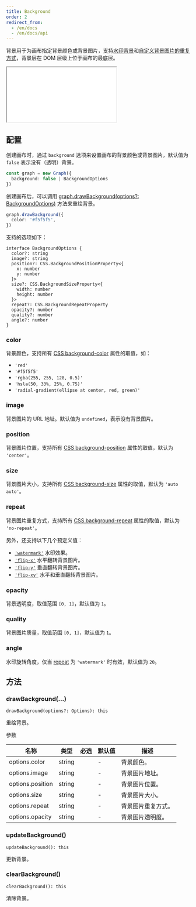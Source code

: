 ```yaml
---
title: Background
order: 2
redirect_from:
  - /en/docs
  - /en/docs/api
---
```


背景用于为画布指定背景颜色或背景图片，支持[水印背景](#repeat)和[自定义背景图片的重复方式](../registry/background#registry)，背景层在 DOM 层级上位于画布的最底层。

<iframe src="/demos/tutorial/basic/background/playground"></iframe>

## 配置

创建画布时，通过 `background` 选项来设置画布的背景颜色或背景图片，默认值为 `false` 表示没有（透明）背景。


```ts
const graph = new Graph({
  background: false | BackgroundOptions
})
```

创建画布后，可以调用 [graph.drawBackground(options?: BackgroundOptions)](#drawbackground) 方法来重绘背景。

```ts
graph.drawBackground({
  color: '#f5f5f5',
})
```

支持的选项如下：

```sign
interface BackgroundOptions {
  color?: string
  image?: string
  position?: CSS.BackgroundPositionProperty<{
    x: number
    y: number
  }>
  size?: CSS.BackgroundSizeProperty<{
    width: number
    height: number
  }>
  repeat?: CSS.BackgroundRepeatProperty
  opacity?: number
  quality?: number
  angle?: number
}
```

### color

背景颜色，支持所有 [CSS background-color](https://developer.mozilla.org/en-US/docs/Web/CSS/background-color) 属性的取值，如：
  - `'red'`
  - `'#f5f5f5'`
  - `'rgba(255, 255, 128, 0.5)'`
  - `'hsla(50, 33%, 25%, 0.75)'`
  - `'radial-gradient(ellipse at center, red, green)'`

### image 

背景图片的 URL 地址。默认值为 `undefined`，表示没有背景图片。

### position 

背景图片位置，支持所有 [CSS background-position](https://developer.mozilla.org/en-US/docs/Web/CSS/background-position) 属性的取值，默认为 `'center'`。

### size 

背景图片大小，支持所有 [CSS background-size](https://developer.mozilla.org/en-US/docs/Web/CSS/background-size) 属性的取值，默认为 `'auto auto'`。

### repeat 

背景图片重复方式，支持所有 [CSS background-repeat](https://developer.mozilla.org/en-US/docs/Web/CSS/background-repeat) 属性的取值，默认为 `'no-repeat'`。

另外，还支持以下几个预定义值：

- [`'watermark'`](../registry/background#watermark) 水印效果。
- [`'flip-x'`](../registry/background#flip-x) 水平翻转背景图片。
- [`'flip-y'`](../registry/background#flip-y) 垂直翻转背景图片。
- [`'flip-xy'`](../registry/background#flip-xy) 水平和垂直翻转背景图片。

### opacity 

背景透明度，取值范围 `[0, 1]`，默认值为 `1`。

### quality 

背景图片质量，取值范围 `[0, 1]`，默认值为 `1`。

### angle

水印旋转角度，仅当 [repeat](#repeat) 为 `'watermark'` 时有效，默认值为 `20`。

## 方法

### drawBackground(...)

```sign
drawBackground(options?: Options): this
```

重绘背景。

<span class="tag-param">参数<span>

| 名称             | 类型   | 必选 | 默认值 | 描述              |
|------------------|--------|:----:|--------|-----------------|
| options.color    | string |      | -      | 背景颜色。         |
| options.image    | string |      | -      | 背景图片地址。     |
| options.position | string |      | -      | 背景图片位置。     |
| options.size     | string |      | -      | 背景图片大小。     |
| options.repeat   | string |      | -      | 背景图片重复方式。 |
| options.opacity  | string |      | -      | 背景图片透明度。   |

### updateBackground()

```sign
updateBackground(): this
```

更新背景。

### clearBackground()

```sign
clearBackground(): this
```

清除背景。
